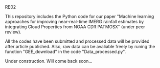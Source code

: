 RE02

This repository includes the Python code for our paper "Machine learning approaches for improving near-real-time IMERG rainfall estimates by integrating Cloud Properties from NOAA CDR PATMOSX" (under peer review).

All the codes have been submitted and processed data will be provided after article published. Also, raw data can be avaliable freely by runing the function "GEE_download" in the code "Data_processed.py".

Under construction. Will come back soon...
